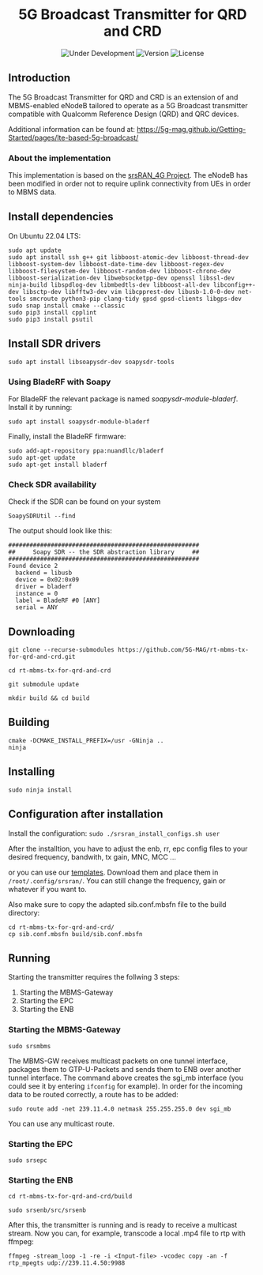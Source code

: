 <h1 align="center">5G Broadcast Transmitter for QRD and CRD</h1>
<p align="center">
  <img src="https://img.shields.io/badge/Status-Under_Development-yellow" alt="Under Development">
  <img src="https://img.shields.io/github/v/tag/5G-MAG/rt-mbms-tx-for-qrd-and-crd?label=version" alt="Version">
  <img src="https://img.shields.io/badge/License-AGPL_v3-blue.svg" alt="License">
</p>

## Introduction

The 5G Broadcast Transmitter for QRD and CRD is an extension of and MBMS-enabled eNodeB tailored to operate as a 5G Broadcast transmitter compatible with Qualcomm Reference Design (QRD) and QRC devices.

Additional information can be found at: https://5g-mag.github.io/Getting-Started/pages/lte-based-5g-broadcast/

### About the implementation

This implementation is based on the [srsRAN_4G Project](https://github.com/srsran/srsRAN_4G). The eNodeB has been modified in order not to require uplink connectivity from UEs in order to MBMS data.

## Install dependencies

On Ubuntu 22.04 LTS:
````
sudo apt update
sudo apt install ssh g++ git libboost-atomic-dev libboost-thread-dev libboost-system-dev libboost-date-time-dev libboost-regex-dev libboost-filesystem-dev libboost-random-dev libboost-chrono-dev libboost-serialization-dev libwebsocketpp-dev openssl libssl-dev ninja-build libspdlog-dev libmbedtls-dev libboost-all-dev libconfig++-dev libsctp-dev libfftw3-dev vim libcpprest-dev libusb-1.0-0-dev net-tools smcroute python3-pip clang-tidy gpsd gpsd-clients libgps-dev
sudo snap install cmake --classic
sudo pip3 install cpplint
sudo pip3 install psutil
````

## Install SDR drivers

````
sudo apt install libsoapysdr-dev soapysdr-tools
````

### Using BladeRF with Soapy
For BladeRF the relevant package is named *soapysdr-module-bladerf*. Install it by running:
````
sudo apt install soapysdr-module-bladerf
````
Finally, install the BladeRF firmware:
````
sudo add-apt-repository ppa:nuandllc/bladerf
sudo apt-get update
sudo apt-get install bladerf
````

### Check SDR availability
Check if the SDR can be found on your system
````
SoapySDRUtil --find
````

The output should look like this:
````
######################################################
##     Soapy SDR -- the SDR abstraction library     ##
######################################################
Found device 2
  backend = libusb
  device = 0x02:0x09
  driver = bladerf
  instance = 0
  label = BladeRF #0 [ANY]
  serial = ANY
````

## Downloading
````
git clone --recurse-submodules https://github.com/5G-MAG/rt-mbms-tx-for-qrd-and-crd.git

cd rt-mbms-tx-for-qrd-and-crd

git submodule update

mkdir build && cd build
````

## Building
````
cmake -DCMAKE_INSTALL_PREFIX=/usr -GNinja ..
ninja
````

## Installing
````
sudo ninja install
````

## Configuration after installation
Install the configuration:
``
sudo ./srsran_install_configs.sh user
``

After the installtion, you have to adjust the enb, rr, epc config files to your desired frequency, bandwith, tx gain, MNC, MCC ...

or you can use our [templates](https://github.com/5G-MAG/rt-mbms-tx-for-qrd-and-crd/tree/qrd-tx/Config-Template). Download them and place them in ``/root/.config/srsran/``.
You can still change the frequency, gain or whatever if you want to. 

Also make sure to copy the adapted sib.conf.mbsfn file to the build directory:
````
cd rt-mbms-tx-for-qrd-and-crd/
cp sib.conf.mbsfn build/sib.conf.mbsfn
````

## Running
Starting the transmitter requires the follwing 3 steps:
1. Starting the MBMS-Gateway
2. Starting the EPC
3. Starting the ENB

### Starting the MBMS-Gateway
``
sudo srsmbms
``

The MBMS-GW receives multicast packets on one tunnel interface, packages them to GTP-U-Packets and sends them to ENB over another tunnel interface.
The command above creates the sgi_mb interface (you could see it by entering ``ifconfig`` for example). In order for the incoming data to be routed correctly, a route has to be added:

``
sudo route add -net 239.11.4.0 netmask 255.255.255.0 dev sgi_mb
``

You can use any multicast route. 

### Starting the EPC
``
sudo srsepc
``

### Starting the ENB
````
cd rt-mbms-tx-for-qrd-and-crd/build

sudo srsenb/src/srsenb
````

After this, the transmitter is running and is ready to receive a multicast stream. Now you can, for example, transcode a local .mp4 file to rtp with ffmpeg:

``
ffmpeg -stream_loop -1 -re -i <Input-file> -vcodec copy -an -f rtp_mpegts udp://239.11.4.50:9988
``
